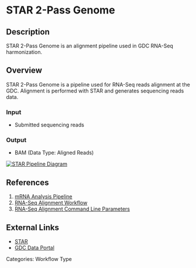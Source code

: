 # STAR 2-Pass Genome

## Description ##

STAR 2-Pass Genome is an alignment pipeline used in GDC RNA-Seq harmonization.

## Overview ##

STAR 2-Pass Genome is a pipeline used for RNA-Seq reads alignment at the GDC. Alignment is performed with STAR and generates sequencing reads data.

### Input

* Submitted sequencing reads

### Output

* BAM (Data Type: Aligned Reads)

[![STAR Pipeline Diagram](https://docs.gdc.cancer.gov/Data/Bioinformatics_Pipelines/images/RNA-Seq-DR32_Image.png)](https://docs.gdc.cancer.gov/Data/Bioinformatics_Pipelines/images/RNA-Seq-DR32_Image.png "Click to see the full image.")

## References ##

1. [mRNA Analysis Pipeline](/Data/Bioinformatics_Pipelines/Expression_mRNA_Pipeline/)
1. [RNA-Seq Alignment Workflow](/Data/Bioinformatics_Pipelines/Expression_mRNA_Pipeline/#rna-seq-alignment-workflow)
1. [RNA-Seq Alignment Command Line Parameters](/Data/Bioinformatics_Pipelines/Expression_mRNA_Pipeline/#rna-seq-alignment-command-line-parameters)

## External Links ##

* [STAR](https://github.com/alexdobin/STAR/blob/master/doc/STARmanual.pdf)
* [GDC Data Portal](https://portal.gdc.cancer.gov)

Categories: Workflow Type